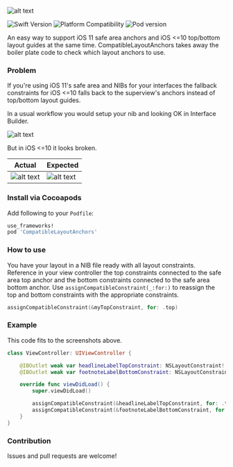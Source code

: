 ![alt text](https://github.com/truffls/compatible-layout-anchors-ios/raw/master/readme-images/logo.png "Compatible Layout Anchors")

![Swift Version](https://img.shields.io/badge/swift-3.2-orange.svg "Swift 3.2")
![Platform Compatibility](https://img.shields.io/badge/platform-ios-lightgrey.svg "Platform iOS")
![Pod version](https://img.shields.io/badge/pod-v1.2.0-blue.svg "Pod version 1.2.0")

An easy way to support iOS 11 safe area anchors and iOS <=10 top/bottom layout guides at the same time. CompatibleLayoutAnchors takes away the boiler plate code to check which layout anchors to use.


### Problem

If you're using iOS 11's safe area and NIBs for your interfaces the fallback constraints for iOS <=10 falls back to the superview's anchors instead of top/bottom layout guides.

In a usual workflow you would setup your nib and looking OK in Interface Builder.

![alt text](https://github.com/truffls/compatible-layout-anchors-ios/raw/master/readme-images/setup-nib.png "Setup NIB")

But in iOS <=10 it looks broken.

| Actual | Expected |
| ------ | -------- |
| ![alt text](https://github.com/truffls/compatible-layout-anchors-ios/raw/master/readme-images/before.gif "Broken layout constraints") | ![alt text](https://github.com/truffls/compatible-layout-anchors-ios/raw/master/readme-images/after.jpg "Fixed layout constraints") |


### Install via Cocoapods

Add following to your `Podfile`:

```ruby
use_frameworks!
pod 'CompatibleLayoutAnchors'
```

### How to use

You have your layout in a NIB file ready with all layout constraints. Reference in your view controller the top constraints connected to the safe area top anchor and the bottom constraints connected to the safe area bottom anchor. Use `assignCompatibleConstraint(_:for:)` to reassign the top and bottom constraints with the appropriate constraints.

```swift
assignCompatibleConstraint(&myTopConstraint, for: .top)
```

### Example

This code fits to the screenshots above.

```swift
class ViewController: UIViewController {

    @IBOutlet weak var headlineLabelTopConstraint: NSLayoutConstraint!
    @IBOutlet weak var footnoteLabelBottomConstraint: NSLayoutConstraint!

    override func viewDidLoad() {
        super.viewDidLoad()

        assignCompatibleConstraint(&headlineLabelTopConstraint, for: .top)
        assignCompatibleConstraint(&footnoteLabelBottomConstraint, for: .bottom)
    }
}
```

### Contribution

Issues and pull requests are welcome!

